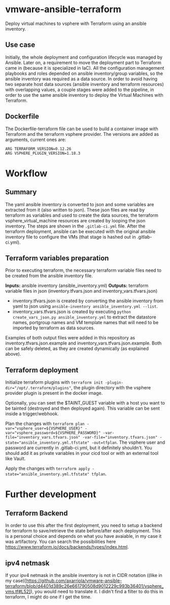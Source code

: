 # vmware-ansible-terraform
Deploy virtual machines to vsphere with Terraform using an ansible inventory.

## Use case
Initially, the whole deployment and configuration lifecycle was managed by Ansible. Later on, a requirement to move the deployment part to Terraform came in (because it is specialized in IaC).
All the configuration management playbooks and roles depended on ansible inventory/group variables, so the ansible inventory was required as a data source.
In order to avoid having two separate host data sources (ansible inventory and terraform resources) with overlapping values, a couple stages were added to the pipeline,
in order to use the same ansible inventory to deploy the Virtual Machines with Terraform.

## Dockerfile

The Dockerfile-terraform file can be used to build a container image with Terraform and the terraform vsphere provider. The versions are added as arguments, current ones are:
```
ARG TERRAFORM_VERSION=0.12.26
ARG VSPHERE_PLUGIN_VERSION=1.18.3
```

# Workflow

## Summary
The yaml ansible inventory is converted to json and some variables are extracted from it (also written to json). These json files are read by terraform as variables
and used to create the data sources, the terraform vsphere_virtual_machine resources are created by looping the json inventory. The steps are shown in the `.gitlab-ci.yml`
file. After the terraform deployment, ansible can be executed with the original ansible inventory file to configure the VMs (that stage is hashed out in .gitlab-ci.yml).

## Terraform variables preparation

Prior to executing terraform, the necessary terraform variable files need to be created from the ansible inventory file.

**Inputs:** ansible inventory (ansible_inventory.yml)
**Outputs:** terraform variable files in json (inventory.tfvars.json and inventory_vars.tfvars.json)

* inventory.tfvars.json is created by converting the ansible inventory from yaml to json using `ansible-inventory ansible_inventory.yml --list`.
* inventory_vars.tfvars.json is created by executing `python create_vars_json.py ansible_inventory.yml` to extract the datastore names, portgroup names and VM template names that will need to be imported by terraform as data sources.

Examples of both output files were added in this repository as inventory.tfvars.json.example and inventory_vars.tfvars.json.example. Both can be safely deleted, as they are created dynamically (as explained above).

## Terraform deployment

Initialize terraform plugins with `terraform init -plugin-dir="/opt/.terraform/plugins"`, the plugin directory with the vsphere provider plugin is present in the docker image.

Optionally, you can seet the $TAINT_GUEST variable with a host you want to be tainted (destroyed and then deployed again). This variable can be sent inside a trigger/webhook.

Plan the changes with `terraform plan -var="vsphere_user=${VSPHERE_USER}" -var="vsphere_password=${VSPHERE_PASSWORD}" -var-file="inventory_vars.tfvars.json" -var-file="inventory.tfvars.json" -state="ansible_inventory.yml.tfstate" -out=tfplan`.
The vsphere user and password are currently in .gitlab-ci.yml, but it definitely shouldn't. You should add it as private variables in your cicd tool or with an external tool like Vault.

Apply the changes with `terraform apply -state="ansible_inventory.yml.tfstate" tfplan`.

# Further development

## Terraform Backend
In order to use this after the first deployment, you need to setup a backend for terraform to save/retrieve the state before/after each deployment.
This is a personal choice and depends on what you have avaiable, in my case it was artifactory. You can search the possibilities here https://www.terraform.io/docs/backends/types/index.html.

## ipv4 netmask
If your ipv4 netmask in the ansible inventory is not in CIDR notation ((like in my case)[https://github.com/axarriola/vmware-ansible-terraform/blob/d4401d389c26e661790508d9012229c993b36401/vsphere_vms.tf#L52]), you would need to translate it. I didn't find a filter to do this in terraform, I might do one if I get the time.
